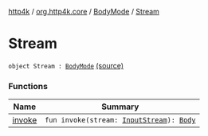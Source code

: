 [http4k](../../../index.md) / [org.http4k.core](../../index.md) / [BodyMode](../index.md) / [Stream](./index.md)

# Stream

`object Stream : `[`BodyMode`](../index.md) [(source)](https://github.com/http4k/http4k/blob/master/http4k-core/src/main/kotlin/org/http4k/core/BodyMode.kt#L11)

### Functions

| Name | Summary |
|---|---|
| [invoke](invoke.md) | `fun invoke(stream: `[`InputStream`](http://docs.oracle.com/javase/6/docs/api/java/io/InputStream.html)`): `[`Body`](../../-body/index.md) |
